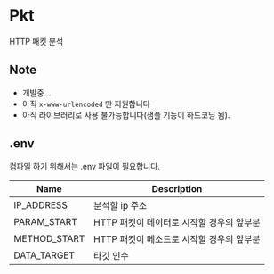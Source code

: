 # Pkt
HTTP 패킷 분석

## Note
- 개발중...
- 아직 `x-www-urlencoded` 만 지원합니다
- 아직 라이브러리로 사용 불가능합니다(샘플 기능이 하드코딩 됨).

## .env
컴파일 하기 위해서는 .env 파일이 필요합니다.

| Name | Description|
|------|------------|
|IP_ADDRESS|분석할 ip 주소|
|PARAM_START|HTTP 패킷이 데이터로 시작할 경우의 앞부분|
|METHOD_START|HTTP 패킷이 메소드로 시작할 경우의 앞부분|
|DATA_TARGET|타깃 인수|